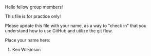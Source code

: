 Hello fellow group members! 

This file is for practice only!

Please update this file with your name, as a way to "check in" that 
you understand how to use GitHub and utilize the git flow.

Place your name here:

1.  Ken Wilkinson


